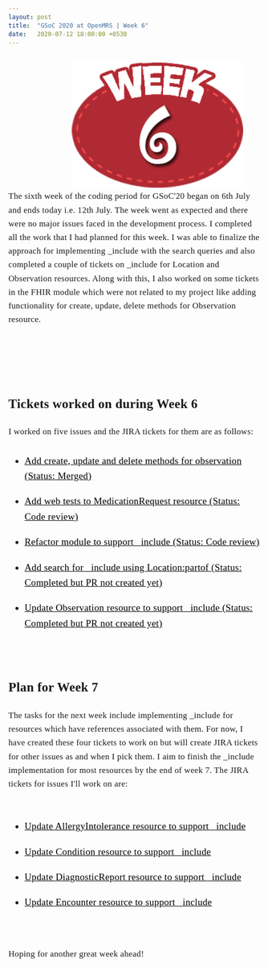 ```yaml
---
layout: post
title:  "GSoC 2020 at OpenMRS | Week 6"
date:   2020-07-12 18:00:00 +0530
---
```


<br/>

<img src="/assets/images/week6.png" style="width:auto; height:250px; position:relative; left:25%;">

<br />
<div style="font-family: medium-content-serif-font, Georgia, Cambria, Times New Roman, Times, serif; font-size:17px; letter-spacing: +0.02em; line-height:1.6;">
The sixth week of the coding period for GSoC'20 began on 6th July and ends today i.e. 12th July. The week went as expected and there were no major issues faced in the development process. I completed all the work that I had planned for this week. I was able to finalize the approach for implementing _include with the search queries and also completed a couple of tickets on _include for Location and Observation resources. Along with this, I also worked on some tickets in the FHIR module which were not related to my project like adding functionality for create, update, delete methods for Observation resource.

<br /> <br /> <br />
<h2><b> Tickets worked on during Week 6</b></h2>
I worked on five issues and the JIRA tickets for them are as follows:
<ul style="font-size: 19px;"><u>
<li style="padding: 10px 0px;"><a href="https://issues.openmrs.org/browse/FM2-219" style="color:black">Add create, update and delete methods for observation (Status: Merged)</a></li>
<li style="padding: 10px 0px;"><a href="https://issues.openmrs.org/browse/FM2-250" style="color:black">Add web tests to MedicationRequest resource (Status: Code review)</a></li>
<li style="padding: 10px 0px;"><a href="https://issues.openmrs.org/browse/FM2-253" style="color:black">Refactor module to support _include (Status: Code review)</a></li>
<li style="padding: 10px 0px;"><a href="https://issues.openmrs.org/browse/FM2-246" style="color:black">Add search for _include using Location:partof (Status: Completed but PR not created yet)</a></li>
<li style="padding: 10px 0px;"><a href="https://issues.openmrs.org/browse/FM2-254" style="color:black">Update Observation resource to support _include (Status: Completed but PR not created yet)</a></li>
</u></ul><br/>

<h2><b> Plan for Week 7</b></h2>
The tasks for the next week include implementing _include for resources which have references associated with them. For now, I have created these four tickets to work on but will create JIRA tickets for other issues as and when I pick them. I aim to finish the _include implementation for most resources by the end of week 7. The JIRA tickets for issues I'll work on are:
<br /> <br />
<ul style="font-size: 19px;"><u>
<li style="padding: 10px 0px;"><a href="https://issues.openmrs.org/browse/FM2-255" style="color:black">Update AllergyIntolerance resource to support _include</a></li>
<li style="padding: 10px 0px;"><a href="https://issues.openmrs.org/browse/FM2-256" style="color:black">Update Condition resource to support _include</a></li>
<li style="padding: 10px 0px;"><a href="https://issues.openmrs.org/browse/FM2-257" style="color:black">Update DiagnosticReport resource to support _include</a></li>
<li style="padding: 10px 0px;"><a href="https://issues.openmrs.org/browse/FM2-258" style="color:black">Update Encounter resource to support _include</a></li>

</u></ul><br/>

Hoping for another great week ahead!

</div>